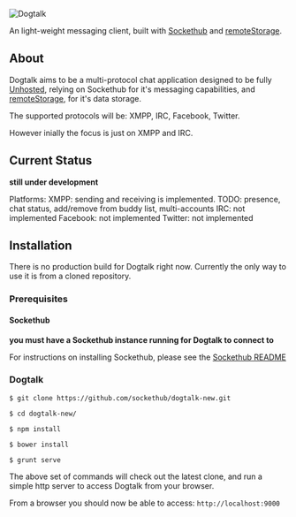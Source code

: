 ![Dogtalk](http://sockethub.org/img/dogtalk-logo.svg)

An light-weight messaging client, built with [Sockethub](http://sockethub.org) and [remoteStorage](http://remotestorage.io).


## About

Dogtalk aims to be a multi-protocol chat application designed to be fully [Unhosted](http://unhosted.org), relying on Sockethub for it's messaging capabilities, and [remoteStorage](http://remotestorage.io), for it's data storage.

The supported protocols will be: XMPP, IRC, Facebook, Twitter.

However inially the focus is just on XMPP and IRC. 


## Current Status

**still under development**

Platforms:
XMPP: sending and receiving is implemented. TODO: presence, chat status, add/remove from buddy list, multi-accounts
IRC: not implemented
Facebook: not implemented
Twitter: not implemented

## Installation

There is no production build for Dogtalk right now. Currently the only way to use it is from a cloned repository.

### Prerequisites

#### Sockethub

**you must have a Sockethub instance running for Dogtalk to connect to**

For instructions on installing Sockethub, please see the [Sockethub README](http://github.com/sockethub/sockethub/)


### Dogtalk

    $ git clone https://github.com/sockethub/dogtalk-new.git

    $ cd dogtalk-new/

    $ npm install
    
    $ bower install
    
    $ grunt serve

The above set of commands will check out the latest clone, and run a simple http server to access Dogtalk from your browser.

From a browser you should now be able to access: ```http://localhost:9000```

